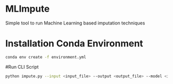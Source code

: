 # MLImpute
Simple tool to run Machine Learning based imputation techniques


# Installation Conda Environment

```bash
conda env create -f environment.yml
```


#Run CLI Script

```bash
python impute.py --input <input_file> --output <output_file> --model <imputation_method>
```